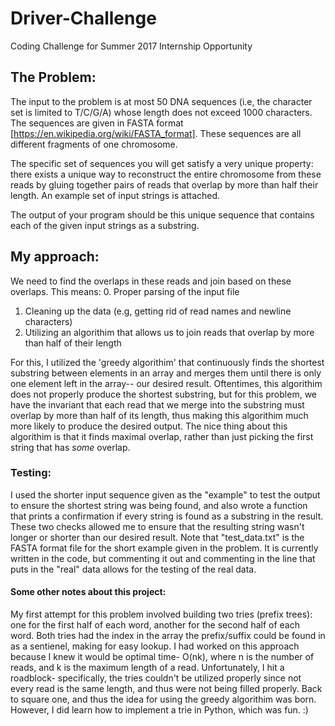 # Driver-Challenge
Coding Challenge for Summer 2017 Internship Opportunity

## The Problem:
The input to the problem is at most 50 DNA sequences (i.e, the character set is limited to T/C/G/A) whose length does not exceed 1000 characters. The sequences are given in FASTA format [https://en.wikipedia.org/wiki/FASTA_format]. These sequences are all different fragments of one chromosome.

The specific set of sequences you will get satisfy a very unique property:  there exists a unique way to reconstruct the entire chromosome from these reads by gluing together pairs of reads that overlap by more than half their length. An example set of input strings is attached.

The output of your program should be this unique sequence that contains each of the given input strings as a substring.

## My approach: 
We need to find the overlaps in these reads and join based on these overlaps. 
This means:
  0. Proper parsing of the input file
  1. Cleaning up the data (e.g, getting rid of read names and newline characters)
  2. Utilizing an algorithim that allows us to join reads that overlap by more than half of their length

For this, I utilized the 'greedy algorithim' that continuously finds the shortest substring between elements in an array and merges them until there is only one element left in the array-- our desired result. Oftentimes, this algorithim does not properly produce the shortest substring, but for this problem, we have the invariant that each read that we merge into the substring must overlap by more than half of its length, thus making this algorithim much more likely to produce the desired output. The nice thing about this algorithim is that it finds maximal overlap, rather than just picking the first string that has *some* overlap.

### Testing:
I used the shorter input sequence given as the "example" to test the output to ensure the shortest string was being found, and also wrote a function that prints a confirmation if every string is found as a substring in the result. These two checks allowed me to ensure that the resulting string wasn't longer or shorter than our desired result. Note that "test_data.txt" is the FASTA format file for the short example given in the problem. It is currently written in the code, but commenting it out and commenting in the line that puts in the "real" data allows for the testing of the real data.

#### Some other notes about this project:
My first attempt for this problem involved building two tries (prefix trees): one for the first half of each word, another for the second half of each word. Both tries had the index in the array the prefix/suffix could be found in as a sentienel, making for easy lookup. I had worked on this approach because I knew it would be optimal time- O(nk), where n is the number of reads, and k is the maximum length of a read. Unfortunately, I hit a roadblock- specifically, the tries couldn't be utilized properly since not every read is the same length, and thus were not being filled properly. Back to square one, and thus the idea for using the greedy algorithim was born. However, I did learn how to implement a trie in Python, which was fun. :)
